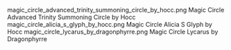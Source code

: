 magic_circle_advanced_trinity_summoning_circle_by_hocc.png Magic Circle Advanced Trinity Summoning Circle by Hocc
magic_circle_alicia_s_glyph_by_hocc.png Magic Circle Alicia S Glyph by Hocc
magic_circle_lycarus_by_dragonphyrre.png Magic Circle Lycarus by Dragonphyrre
